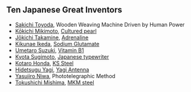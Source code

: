 <h2>Ten Japanese Great Inventors </h2>
<ul>
<li><a href="https://en.wikipedia.org/wiki/Sakichi_Toyoda" target="_blank" rel="nofollow noopener">Sakichi Toyoda</a>, Wooden Weaving Machine Driven by Human Power</li>
<li><a href="https://en.wikipedia.org/wiki/K%C5%8Dkichi_Mikimoto" target="_blank" rel="nofollow noopener">Kōkichi Mikimoto</a>,&nbsp;<a href="https://en.wikipedia.org/wiki/Cultured_pearl" target="_blank" rel="nofollow noopener">Cultured pearl</a></li>
<li><a href="https://en.wikipedia.org/wiki/Takamine_J%C5%8Dkichi" target="_blank" rel="nofollow noopener">Jōkichi Takamine</a>,&nbsp;<a href="https://en.wikipedia.org/wiki/Adrenaline" target="_blank" rel="nofollow noopener">Adrenaline</a></li>
<li><a href="https://en.wikipedia.org/wiki/Kikunae_Ikeda" target="_blank" rel="nofollow noopener">Kikunae Ikeda</a>,&nbsp;<a href="https://en.wikipedia.org/wiki/Sodium_Glutamate" target="_blank" rel="nofollow noopener">Sodium Glutamate</a></li>
<li><a href="https://en.wikipedia.org/wiki/Umetaro_Suzuki" target="_blank" rel="nofollow noopener">Umetaro Suzuki</a>,&nbsp;<a href="https://en.wikipedia.org/wiki/Vitamin_B1" target="_blank" rel="nofollow noopener">Vitamin B1</a></li>
<li><a href="https://en.wikipedia.org/wiki/Kyota_Sugimoto" target="_blank" rel="nofollow noopener">Kyota Sugimoto</a>,&nbsp;<a href="https://en.wikipedia.org/wiki/Japanese_typewriter" target="_blank" rel="nofollow noopener">Japanese typewriter</a></li>
<li><a href="https://en.wikipedia.org/wiki/Kotaro_Honda" target="_blank" rel="nofollow noopener">Kotaro Honda</a>,&nbsp;<a href="https://en.wikipedia.org/wiki/KS_Steel" target="_blank" rel="nofollow noopener">KS Steel</a></li>
<li><a href="https://en.wikipedia.org/wiki/Hidetsugu_Yagi" target="_blank" rel="nofollow noopener">Hidetsugu Yagi</a>,&nbsp;<a href="https://en.wikipedia.org/wiki/Yagi_Antenna" target="_blank" rel="nofollow noopener">Yagi Antenna</a></li>
<li><a href="https://en.wikipedia.org/wiki/Yasujiro_Niwa" target="_blank" rel="nofollow noopener">Yasujiro Niwa</a>, Phototelegraphic Method</li>
<li><a href="https://en.wikipedia.org/wiki/Tokushichi_Mishima" target="_blank" rel="nofollow noopener">Tokushichi Mishima</a>,&nbsp;<a href="https://en.wikipedia.org/wiki/MKM_steel" target="_blank" rel="nofollow noopener">MKM steel</a></li>
</ul>
